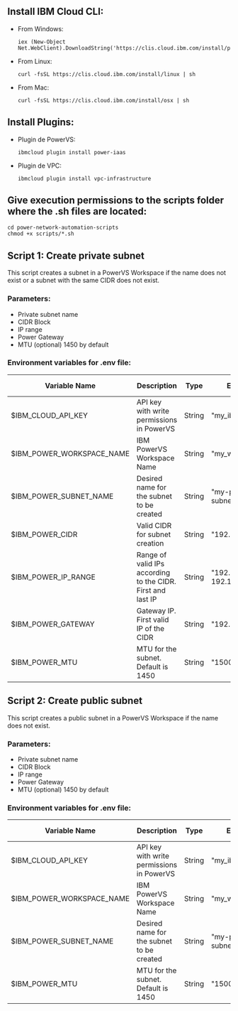 ## Install IBM Cloud CLI:
- From Windows: 
    ```
    iex (New-Object Net.WebClient).DownloadString('https://clis.cloud.ibm.com/install/powershell')
    ```
- From Linux: 
    ```
    curl -fsSL https://clis.cloud.ibm.com/install/linux | sh
    ```
- From Mac:
    ```
    curl -fsSL https://clis.cloud.ibm.com/install/osx | sh
    ```
## Install Plugins:
- Plugin de PowerVS:
    ```
    ibmcloud plugin install power-iaas
    ```

- Plugin de VPC:
    ```
    ibmcloud plugin install vpc-infrastructure
    ```

## Give execution permissions to the scripts folder where the .sh files are located:
```
cd power-network-automation-scripts
chmod +x scripts/*.sh
```

## Script 1: Create private subnet

 This script creates a subnet in a PowerVS Workspace if the name does not exist or a subnet with the same CIDR does not exist.

### Parameters:

- Private subnet name
- CIDR Block
- IP range
- Power Gateway
- MTU (optional) 1450 by default 

### Environment variables for .env file:

| Variable Name             | Description                                                    | Type   | Example                     | Use Case |
|---------------------------|----------------------------------------------------------------|--------|-----------------------------|----------|
| $IBM_CLOUD_API_KEY        | API key with write permissions in PowerVS                      | String | "my_ibm_api_key"            | Required |
| $IBM_POWER_WORKSPACE_NAME | IBM PowerVS Workspace Name                                      | String | "my_workspace"              | Required |
| $IBM_POWER_SUBNET_NAME    | Desired name for the subnet to be created                      | String | "my-private-subnet"         | Required |
| $IBM_POWER_CIDR           | Valid CIDR for subnet creation                                  | String | "192.168.5.0/24"            | Required |
| $IBM_POWER_IP_RANGE       | Range of valid IPs according to the CIDR. First and last IP | String | "192.168.5.2-192.168.5.254" | Required |
| $IBM_POWER_GATEWAY        | Gateway IP. First valid IP of the CIDR                         | String | "192.168.5.1"               | Required |
| $IBM_POWER_MTU            | MTU for the subnet. Default is 1450                             | String | "1500"                      | Optional |

## Script 2: Create public subnet

 This script creates a public subnet in a PowerVS Workspace if the name does not exist.

### Parameters:

- Private subnet name
- CIDR Block
- IP range
- Power Gateway
- MTU (optional) 1450 by default

### Environment variables for .env file:     

| Variable Name             | Description                                  | Type   | Example             | Use Case |
|---------------------------|----------------------------------------------|--------|---------------------|----------|
| $IBM_CLOUD_API_KEY        | API key with write permissions in PowerVS    | String | "my_ibm_api_key"    | Required |
| $IBM_POWER_WORKSPACE_NAME | IBM PowerVS Workspace Name                   | String | "my_workspace"      | Required |
| $IBM_POWER_SUBNET_NAME    | Desired name for the subnet to be created    | String | "my-private-subnet" | Required |
| $IBM_POWER_MTU            | MTU for the subnet. Default is 1450          | String | "1500"              | Optional |
